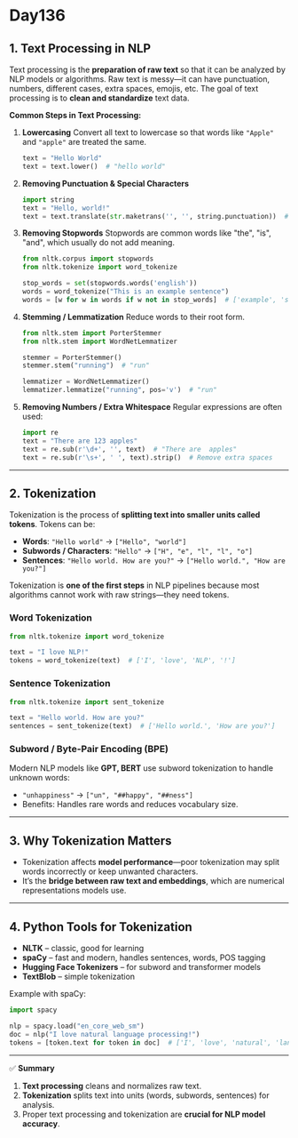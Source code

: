 # Day136

## **1. Text Processing in NLP**

Text processing is the **preparation of raw text** so that it can be analyzed by NLP models or algorithms. Raw text is messy—it can have punctuation, numbers, different cases, extra spaces, emojis, etc. The goal of text processing is to **clean and standardize** text data.

**Common Steps in Text Processing:**

1. **Lowercasing**
   Convert all text to lowercase so that words like `"Apple"` and `"apple"` are treated the same.

   ```python
   text = "Hello World"
   text = text.lower()  # "hello world"
   ```

2. **Removing Punctuation & Special Characters**

   ```python
   import string
   text = "Hello, world!"
   text = text.translate(str.maketrans('', '', string.punctuation))  # "Hello world"
   ```

3. **Removing Stopwords**
   Stopwords are common words like "the", "is", "and", which usually do not add meaning.

   ```python
   from nltk.corpus import stopwords
   from nltk.tokenize import word_tokenize

   stop_words = set(stopwords.words('english'))
   words = word_tokenize("This is an example sentence")
   words = [w for w in words if w not in stop_words]  # ['example', 'sentence']
   ```

4. **Stemming / Lemmatization**
   Reduce words to their root form.

   ```python
   from nltk.stem import PorterStemmer
   from nltk.stem import WordNetLemmatizer

   stemmer = PorterStemmer()
   stemmer.stem("running")  # "run"

   lemmatizer = WordNetLemmatizer()
   lemmatizer.lemmatize("running", pos='v')  # "run"
   ```

5. **Removing Numbers / Extra Whitespace**
   Regular expressions are often used:

   ```python
   import re
   text = "There are 123 apples"
   text = re.sub(r'\d+', '', text)  # "There are  apples"
   text = re.sub(r'\s+', ' ', text).strip()  # Remove extra spaces
   ```

---

## **2. Tokenization**

Tokenization is the process of **splitting text into smaller units called tokens**. Tokens can be:

* **Words**: `"Hello world"` → `["Hello", "world"]`
* **Subwords / Characters**: `"Hello"` → `["H", "e", "l", "l", "o"]`
* **Sentences**: `"Hello world. How are you?"` → `["Hello world.", "How are you?"]`

Tokenization is **one of the first steps** in NLP pipelines because most algorithms cannot work with raw strings—they need tokens.

### **Word Tokenization**

```python
from nltk.tokenize import word_tokenize

text = "I love NLP!"
tokens = word_tokenize(text)  # ['I', 'love', 'NLP', '!']
```

### **Sentence Tokenization**

```python
from nltk.tokenize import sent_tokenize

text = "Hello world. How are you?"
sentences = sent_tokenize(text)  # ['Hello world.', 'How are you?']
```

### **Subword / Byte-Pair Encoding (BPE)**

Modern NLP models like **GPT, BERT** use subword tokenization to handle unknown words:

* `"unhappiness"` → `["un", "##happy", "##ness"]`
* Benefits: Handles rare words and reduces vocabulary size.

---

## **3. Why Tokenization Matters**

* Tokenization affects **model performance**—poor tokenization may split words incorrectly or keep unwanted characters.
* It’s the **bridge between raw text and embeddings**, which are numerical representations models use.

---

## **4. Python Tools for Tokenization**

* **NLTK** – classic, good for learning
* **spaCy** – fast and modern, handles sentences, words, POS tagging
* **Hugging Face Tokenizers** – for subword and transformer models
* **TextBlob** – simple tokenization

Example with spaCy:

```python
import spacy

nlp = spacy.load("en_core_web_sm")
doc = nlp("I love natural language processing!")
tokens = [token.text for token in doc]  # ['I', 'love', 'natural', 'language', 'processing', '!']
```

---

✅ **Summary**

1. **Text processing** cleans and normalizes raw text.
2. **Tokenization** splits text into units (words, subwords, sentences) for analysis.
3. Proper text processing and tokenization are **crucial for NLP model accuracy**.


